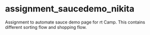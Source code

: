 # assignment_saucedemo_nikita
Assignment to automate sauce demo page for rt Camp. This contains different sorting flow and shopping flow.
